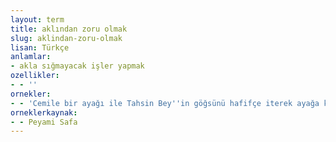 ```yaml
---
layout: term
title: aklından zoru olmak
slug: aklindan-zoru-olmak
lisan: Türkçe
anlamlar:
- akla sığmayacak işler yapmak
ozellikler:
- - ''
ornekler:
- - 'Cemile bir ayağı ile Tahsin Bey''in göğsünü hafifçe iterek ayağa kalktı: Senin aklından zorun mu var kuzum? diye bağırdı.'
orneklerkaynak:
- - Peyami Safa
---
```

